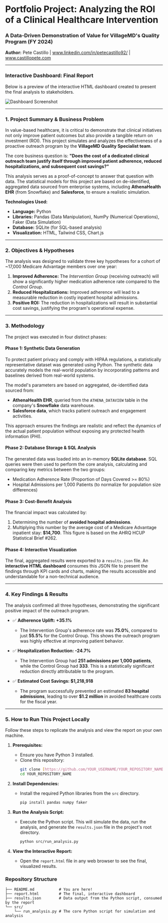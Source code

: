 # Portfolio Project: Analyzing the ROI of a Clinical Healthcare Intervention

### A Data-Driven Demonstration of Value for VillageMD's Quality Program (FY 2024)

**Author:** Pete Castillo | www.linkedin.com/in/petecastillo92/ | www.castillopete.com

---

### Interactive Dashboard: Final Report

Below is a preview of the interactive HTML dashboard created to present the final analysis to stakeholders.



![Dashboard Screenshot](https://i.imgur.com/uZLscep.png)

---

### 1. Project Summary & Business Problem

In value-based healthcare, it is critical to demonstrate that clinical initiatives not only improve patient outcomes but also provide a tangible return on investment (ROI). This project simulates and analyzes the effectiveness of a proactive outreach program by the **VillageMD Quality Specialist team**.

The core business question is: **"Does the cost of a dedicated clinical outreach team justify itself through improved patient adherence, reduced hospitalizations, and subsequent cost savings?"**

This analysis serves as a proof-of-concept to answer that question with data. The statistical models for this project are based on de-identified, aggregated data sourced from enterprise systems, including **AthenaHealth EHR** (from Snowflake) and **Salesforce**, to ensure a realistic simulation.

**Technologies Used:**
* **Language:** Python
* **Libraries:** Pandas (Data Manipulation), NumPy (Numerical Operations), Faker (Data Simulation)
* **Database:** SQLite (for SQL-based analysis)
* **Visualization:** HTML, Tailwind CSS, Chart.js

---

### 2. Objectives & Hypotheses

The analysis was designed to validate three key hypotheses for a cohort of ~17,000 Medicare Advantage members over one year:

1.  **Improved Adherence:** The *Intervention Group* (receiving outreach) will show a significantly higher medication adherence rate compared to the *Control Group*.
2.  **Reduced Hospitalizations:** Improved adherence will lead to a measurable reduction in costly inpatient hospital admissions.
3.  **Positive ROI:** The reduction in hospitalizations will result in substantial cost savings, justifying the program's operational expense.

---

### 3. Methodology

The project was executed in four distinct phases:

#### Phase 1: Synthetic Data Generation
To protect patient privacy and comply with HIPAA regulations, a statistically representative dataset was generated using Python. The synthetic data accurately models the real-world population by incorporating patterns and baselines derived from real-world systems.

The model's parameters are based on aggregated, de-identified data sourced from:
* **AthenaHealth EHR**, queried from the `ATHENA_DATAVIEW` table in the company's **Snowflake** data warehouse.
* **Salesforce data**, which tracks patient outreach and engagement activities.

This approach ensures the findings are realistic and reflect the dynamics of the actual patient population without exposing any protected health information (PHI).

#### Phase 2: Database Storage & SQL Analysis
The generated data was loaded into an in-memory **SQLite database**. SQL queries were then used to perform the core analysis, calculating and comparing key metrics between the two groups:
* Medication Adherence Rate (Proportion of Days Covered >= 80%)
* Hospital Admissions per 1,000 Patients (to normalize for population size differences)

#### Phase 3: Cost-Benefit Analysis
The financial impact was calculated by:
1.  Determining the number of **avoided hospital admissions**.
2.  Multiplying this number by the average cost of a Medicare Advantage inpatient stay: **$14,700**. This figure is based on the AHRQ HCUP Statistical Brief #262.

#### Phase 4: Interactive Visualization
The final, aggregated results were exported to a `results.json` file. An **interactive HTML dashboard** consumes this JSON file to present the findings through KPI cards and charts, making the results accessible and understandable for a non-technical audience.

---

### 4. Key Findings & Results

The analysis confirmed all three hypotheses, demonstrating the significant positive impact of the outreach program.

* ✅ **Adherence Uplift: +35.1%**
    * The Intervention Group's adherence rate was **75.0%**, compared to just **55.5%** for the Control Group. This shows the outreach program was highly effective at improving patient behavior.

* ✅ **Hospitalization Reduction: -24.7%**
    * The Intervention Group had **251 admissions per 1,000 patients**, while the Control Group had **333**. This is a statistically significant reduction directly attributable to the program.

* ✅ **Estimated Cost Savings: $1,218,918**
    * The program successfully prevented an estimated **83 hospital admissions**, leading to over **$1.2 million** in avoided healthcare costs for the fiscal year.

---

### 5. How to Run This Project Locally

Follow these steps to replicate the analysis and view the report on your own machine.

1.  **Prerequisites:**
    * Ensure you have Python 3 installed.
    * Clone this repository:
        ```bash
        git clone [https://github.com/YOUR_USERNAME/YOUR_REPOSITORY_NAME.git](https://github.com/YOUR_USERNAME/YOUR_REPOSITORY_NAME.git)
        cd YOUR_REPOSITORY_NAME
        ```

2.  **Install Dependencies:**
    * Install the required Python libraries from the `src` directory.
        ```bash
        pip install pandas numpy faker
        ```

3.  **Run the Analysis Script:**
    * Execute the Python script. This will simulate the data, run the analysis, and generate the `results.json` file in the project's root directory.
        ```bash
        python src/run_analysis.py
        ```

4.  **View the Interactive Report:**
    * Open the `report.html` file in any web browser to see the final, visualized results.

### Repository Structure
```
├── README.md           # You are here!
├── report.html         # The final, interactive dashboard
├── results.json        # Data output from the Python script, consumed by the report
└── src/
    └── run_analysis.py # The core Python script for simulation and analysis
